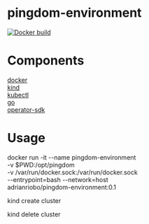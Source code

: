 # pingdom-environment

[![Docker build](https://img.shields.io/docker/cloud/build/adrianriobo/pingdom-environment?label=build&logo=docker)](https://hub.docker.com/r/adrianriobo/pingdom-environment/builds)

# Components

[docker](https://www.docker.com/)    
[kind](https://github.com/kubernetes-sigs/kind)   
[kubectl](https://kubernetes.io/docs/reference/kubectl/kubectl/)   
[go](https://golang.org/)   
[operator-sdk](https://github.com/operator-framework/operator-sdk)   

# Usage

docker run -it --name pingdom-environment \
           -v $PWD:/opt/pingdom \
           -v /var/run/docker.sock:/var/run/docker.sock \
           --entrypoint=bash --network=host \
           adrianriobo/pingdom-environment:0.1

kind create cluster

kind delete cluster
